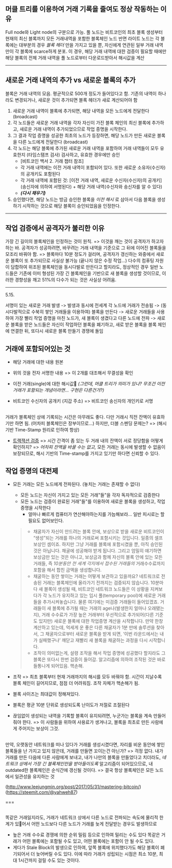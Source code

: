 ## 머클 트리를 이용하여 거래 기록을 줄여도 정상 작동하는 이유

Full node와 Light node의 구분으로 가능.
풀 노드는 비트코인의 최초 블록 생성부터 현재의 최신 블록까지 모든 거래내역을 포함한 블록체인 노드
반면 라이트 노드는 각 블록에는 대부분의 경우 *블록 헤더* 만을 가지고 있을 뿐, 자신에게 연관된 일부 거래 내역만이 각 블록에 scarce하게 분포.
이 경우, 해당 거래 내역에 대한 검증이 필요할 때에만 해당 블록의 전체 거래 내역을 풀 노드로부터 다운로드받아서 해시값을 계산

----

## 새로운 거래 내역의 추가 vs 새로운 블록의 추가

블록은 거래 내역의 모음. 평균적으로 500개 정도가 들어있다고 함.
기존의 내역이 하나라도 변경되거나, 새로운 것이 추가되면 블록 헤더가 새로 계산되어야 함

1. 새로운 거래 내역이 블록에 추가되면, 해당 내역을 모든 노드에게 전달한다 (broadcast)
2. 각 노드들은 새로운 거래 내역을 각자 자신이 가진 블록 체인의 최신 블록에 추가하고,
   새로운 거래 내역이 추가되었으므로 작업 증명을 시작한다.
3. 그 결과 작업 증명을 성공한 최초의 노드가 등장하면, 해당 노드가 만든 새로운 블록을 다른 노드에게 전달한다 (broadcast)
4. 각 노드는 해당 블록에 추가된 새로운 거래 내역을 포함하여 거래 내역들이 모두 유효한지 (타임스탬프 검사) 검사하고, 유효한 경우에만 승인
   - [비트코인 백서 2. 거래 챕터 참조]
   - 각 거래 내역에는 이전 거래 내역이 포함되어 있다. 또한 새로운 소유자(수신자)의 공개키도 포함된다
   - 각 거래 내역에 포함된 것: [이전 거래 내역, 새로운 수신자(수신자)의 공개키](송신자에 의하여 서명된다) + 해당 거래 내역(수신자와 송신자를 알 수 있다)
   - ***(다시 채우기)***
5. 승인했다면, 해당 노드는 방금 승인한 블록을 *이전 해시* 로 삼아서 다음 블록을 생성하기 시작하는 것으로 해당 블록이 승인되었음을 인정한다.

----

## 작업 검증에서 공격자가 불리한 이유

가장 긴 길이의 블록체인을 인정하는 것이 원칙.
=> 이것을 깨는 것이 공격자가 하고자하는 바.
공격자가 성공하려면, 바꾸려는 거래 내역을 기준으로 그 뒤에 이어진 블록들을 모조리 바꿔야 함.
=> 블록마다 10분 정도가 걸리며, 공격자가 갱신하는 와중에서 새로운 블록이 또 추가되므로 사실상 불가능 (끝나지 않은 수정 작업...)
다수의 컴퓨팅 자원이 담합하여 위조된 블록체인을 동시다발로 만든다고 할지라도, 정상적인 경우 일반 노드들은 기존에 이미 형성된 가장 긴 블록체인을 기반으로 새 블록을 생성할 것이므로, 이러한 경향성을 깨고 51%의 다수가 되는 것은 사실상 어려움.



----

5.15.

서명이 있는 새로운 거래 발생
-> 발생과 동시에 전세계 각 노드에 거래가 전송됨
-> (동시다발적으로 수북히 쌓인 거래들을 이용하여) 블록을 만든다
-> 새로운 거래들을 사용하여 가장 빨리 작업 증명을 마친 노드가, 새 블록이 생겼다고 다른 노드에 전파
-> 새로운 블록을 받은 노드들은 자신이 작업하던 블록을 폐기하고, 새로 받은 블록을 블록 체인에 연결한 뒤, 또다시 새로운 블록 만들기 경쟁에 돌임

## 거래에 포함되어있는 것

- 해당 거래에 대한 내용 원본
- 위의 것을 전자 서명한 내용
=> 이 2개를 대조해서 무결성을 확인

- 이전 거래(single)에 대한 해시값 *(그런데, 머클 트리가 의미가 있나? 무조건 이전 거래가 포함되는 개념이라면... 구현은 다른건가?)*
- 비트코인 수신자의 공개키 (지갑 주소)
=> 비트코인 송신자의 개인키로 서명

##

거래가 블록체인 상에 기록되는 시간은 아무래도 좋다. 다만 거래시 직전 잔액이 유효하기만 하면 됨.
(어차피 블록체인은 장부이므로...)
하지만, 더블 스펜딩 문제는? => (해시 기반 Time-Stamp 원리로 인하여 항상)
- [트랙잭션 검증](https://steemit.com/kr/@yahweh87/15-3-n)
=> 시간 간격이 좀 있는 두 거래 내의 잔액이 서로 정당함을 어떻게 확인하지?
=> *어차피 잔액을 바꿀 수는 없고,* 모든 거래는 동시에 발생할 수 없음이 보장되므로, 해시 기반의 Time-stamp를 가지고 있기만 하다면 신뢰할 수 있다.

## 작업 증명의 대전제

- 모든 거래는 모든 노드에게 전파된다. (놓치는 거래는 존재할 수 없다)
  - 모든 노드는 자신이 가지고 있는 모든 거래"들"을 각자 독자적으로 검증한다
  - 모든 노드는 검증이 완료된 거래"들"를 이용하여 새로운 블록을 생성하고, 작업 증명을 시작한다
    - 얼마나 빠르게 컴퓨터가 연산해야하는지를 가늠해보라... 일반 피시로는 할 필요도 없어보인다.
  > - 채굴자가 자신이 만드려는 블록 안에, 보상으로 받을 새로운 비트코인이 “생성”되는 거래를 하나의 거래로써 포함시키는 것입니다. 일종의 셀프 보상인 셈이죠. 하지만 그냥 거래를 블록에 포함시켰을 뿐, 아직 승인된 것은 아닙니다. 채굴에 성공해야 받게 됩니다. 그리고 엄밀히 얘기하면 보상금만 있는 것은 아니고, 보상금과 함께 자신의 블록 안에 있는 모든 거래들, 즉 *10분동안 전 세계 각지에서 접수된 거래들의* 거래수수료까지 포함을 해서 합친 금액을 생성합니다.
  > - 채굴하는 동안 쌓이는 거래는 어떻게 보관하고 있을까요? 네트워크로 전송된 거래는 블록체인에 올라가기 전까지는 검증되지 않습니다. 10분마다 새 블록이 생성될 때, 비트코인 네트워크 노드들은 이 상황을 지켜보다가 각 노드가 유지하고 있는 임시 풀(temporary pool)에 새로운 거래들을 추가시켜놓습니다. 물론 여기에는 미검증 거래들이 들어있겠죠. 거래들이 새 블록에 추가될 때는 거래의 age나(발생한지 얼마나 오래됐는지), 거래 수수료가 가장 높은 거래부터 우선적으로 추가되어(다른 기준도 있지만) 새로운 블록에 대한 작업증명 계산을 시작합니다. 만약 한창 계산하고 있는데, 억세게 운 좋은 다른 채굴자가 1분 만에 솔루션을 찾아서, 그 채굴자으로부터 새로운 블록을 받게 되면, ‘이번 라운드에서는 내가 실패했구나’ 깨닫고 재빨리 새 블록을 채굴하는 과정을 다시 시작합니다.
  > - 조작이 의미없는게, 설령 조작을 해서 작업 증명에 성공했다 할지라도 그 블록은 또다시 한번 검증이 들어감. 알고리즘에 의하여 조작된 것은 바로 들통나게 되어있음. 핵손해.

- 조작 => 최초 블록부터 현재 거래까지의 해시를 모두 바꿔야 함. 시간이 지날수록 블록 체인이 길어지므로, 점점 더 어려워짐. 조작 자체가 핵손해가 됨.

- 블록 사이즈는 최대값이 정해져있다.
- 블록은 평균 10분 단위로 생성되도록 난이도가 저절로 조절된다
- 끊임없이 생성되는 내역을 기록할 블록이 유지되려면, 누군가는 블록을 계속 만들어줘야 한다.
  => 이 사람들을 위하여 사용료가 생겨나고, 블록을 최초로 만든 사람에게 주어지는 보상이 그것.



##

만약, 오랫동안 네트워크를 떠나 있다가 거래를 생성시켰다면,
자리를 비운 동안에 쌓인 블록들을 난 가지고 있지 않은데, 거래를 만들면 꼬이는건 아닌가?
=> 걱정 없다. 내가 거래를 만든 다음에 다른 사람에게 보내고, 내가 나만의 블록을 만들었다고 치더라도,
   *네트워크 상에서 가장 긴 블록체인만을 받아들이도록* 알고리즘이 되어있으므로, 내 outdated한 블록체인은 순식간에 갱신될 것이다.
=> 결국 항상 블록체인은 모든 노드에서 일관성을 유지하는 것

(http://www.leejungmin.org/post/2017/05/31/mastering-bitcoin/)
(https://steemit.com/@yahweh87)


===

##

똑같은 거래일지라도, 거래가 네트워크 상에서 다른 노드로 전파되는 속도에 물리적 한계가 있어서
어떤 노드보다 다른 노드가 거래를 늦게 전달받는 경우도 발생하므로
  - 높은 거래 수수료 경쟁에 의한 순위 밀림 등으로 인하여 밀리는 수도 있다
똑같은 거래가 어떤 블록에는 포함될 수도 있고, 어떤 블록에는 포함이 안 될 수도 있다.
  - 게다가 Stale Block의 발생으로 인하여, 앞쪽 블록에 위치했다가도 해당 블록이 폐기되어서 더 늦어버릴 수도 있다.
이에 따라 거래가 성립되는 시점은 최소 10분, 최대 1시간까지 걸릴 수도 있는 것이다.
